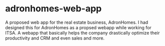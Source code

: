# adronhomes-web-app
A proposed web app for the real estate business, AdronHomes. I had designed this for AdronHomes as a propsed webapp while working for ITSA. A webapp that basically helps the company drastically optimize their productivity and CRM and even sales and more.
